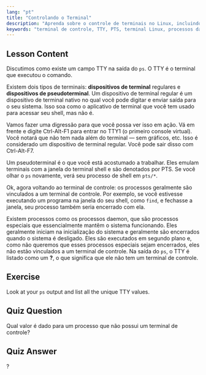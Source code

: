 ```yaml
---
lang: "pt"
title: "Controlando o Terminal"
description: "Aprenda sobre o controle de terminais no Linux, incluindo TTY vs. PTS, e como os processos estão vinculados a eles. Entenda os processos daemon. Comece sua jornada no Linux!"
keywords: "terminal de controle, TTY, PTS, terminal Linux, processos daemon, iniciante em Linux, tutorial de Linux, guia de Linux"
---
```


## Lesson Content

Discutimos como existe um campo TTY na saída do `ps`. O TTY é o terminal que executou o comando.

Existem dois tipos de terminais: **dispositivos de terminal** regulares e **dispositivos de pseudoterminal**. Um dispositivo de terminal regular é um dispositivo de terminal nativo no qual você pode digitar e enviar saída para o seu sistema. Isso soa como o aplicativo de terminal que você tem usado para acessar seu shell, mas não é.

Vamos fazer uma digressão para que você possa ver isso em ação. Vá em frente e digite Ctrl-Alt-F1 para entrar no TTY1 (o primeiro console virtual). Você notará que não tem nada além do terminal — sem gráficos, etc. Isso é considerado um dispositivo de terminal regular. Você pode sair disso com Ctrl-Alt-F7.

Um pseudoterminal é o que você está acostumado a trabalhar. Eles emulam terminais com a janela do terminal shell e são denotados por PTS. Se você olhar o `ps` novamente, verá seu processo de shell em `pts/*`.

Ok, agora voltando ao terminal de controle: os processos geralmente são vinculados a um terminal de controle. Por exemplo, se você estivesse executando um programa na janela do seu shell, como `find`, e fechasse a janela, seu processo também seria encerrado com ela.

Existem processos como os processos daemon, que são processos especiais que essencialmente mantêm o sistema funcionando. Eles geralmente iniciam na inicialização do sistema e geralmente são encerrados quando o sistema é desligado. Eles são executados em segundo plano e, como não queremos que esses processos especiais sejam encerrados, eles não estão vinculados a um terminal de controle. Na saída do `ps`, o TTY é listado como um **?**, o que significa que ele não tem um terminal de controle.

## Exercise

Look at your `ps` output and list all the unique TTY values.

## Quiz Question

Qual valor é dado para um processo que não possui um terminal de controle?

## Quiz Answer

?
